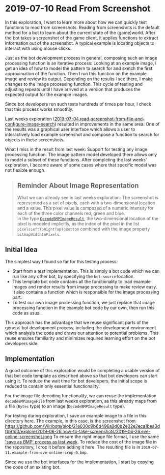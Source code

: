 # 2019-07-10 Read From Screenshot

In this exploration, I want to learn more about how we can quickly test functions to read from screenshots. Reading from screenshots is the default method for a bot to learn about the current state of the (game)world. After the bot takes a screenshot of the game client, it applies functions to extract information out of the screenshot. A typical example is locating objects to interact with using mouse clicks.

Just as the bot development process in general, composing such an image processing function is an iterative process: Looking at an example image, I get an idea of how to model the pattern to search for and sketch the first approximation of the function. Then I run this function on the example image and review its output. Depending on the results I see there, I make changes to the image processing function. This cycle of testing and adjusting repeats until I have arrived at a version that produces the expected output for the example images.

Since bot developers run such tests hundreds of times per hour, I check that this process works smoothly.

Last weeks exploration ([2019-07-04.read-screenshot-from-file-and-configure-image-search](./../2019-07-04.read-screenshot-from-file-and-configure-image-search/app/src/Main.elm)) resulted in improvements in the same area: One of the results was a graphical user interface which allows a user to interactively load example screenshot and compose a function to search for objects in these screenshots.

What I miss in the result from last week: Support for testing any image processing function. The image pattern model developed there allows only to model a subset of these functions. After completing the last weeks' exploration, I became aware of some cases where that specific model was not flexible enough.

> ## Reminder About Image Representation  
>  
> What we can already see in last weeks exploration: The screenshot is represented as a set of pixels, each with a two-dimensional location and a value. This pixel value is composed of a numeric intensity for each of the three color channels red, green and blue.  
> In the type [`DecodeBMPImageResult`](./../2019-07-04.read-screenshot-from-file-and-configure-image-search/app/src/DecodeBMPImage.elm), the two-dimensional location of the pixel is modeled implicitly, as the index of the pixel in the list `pixelsLeftToRightTopToBottom` combined with the image property `bitmapWidthInPixels`.

## Initial Idea

The simplest way I found so far for this testing process:

+ Start from a test implementation. This is simply a bot code which we can run like any other bot, by specifying the `bot-source` location.
+ This template bot code contains all the functionality to load example images and render results from image processing to make review easy. It also contains a function which is responsible for the image processing part.
+ To test our own image processing function, we just replace that image processing function in the example bot code by our own, then run this code as usual.

This approach has the advantage that we reuse significant parts of the general bot development process, including the development environment which analysis the code and draws our attention to potential problems. This reuse ensures familiarity and minimizes required learning effort on the bot developers side.

## Implementation

A good outcome of this exploration would be completing a usable version of that bot code template as described above so that bot developers can start using it. To reduce the wait time for bot developers, the initial scope is reduced to contain only essential functionality.

For the image file decoding functionality, we can reuse the implementation `decodeBMPImageFile` from last weeks exploration, as this already maps from a file (`Bytes` type) to an image (`DecodeBMPImageResult` type).

For testing during exploration, I save an example image to a file in this directory here. The example, in this case, is the screenshot from https://github.com/Viir/bots/blob/21e030d9b6d496a0d0b2e02e2eca1bea3dfb91d0/explore/2019-06-26.how-to-take-screenshots/2019-06-26.eve-online-screenshot.jpeg
To ensure the right image file format, I use the same ['save as BMP' process as last week](./../2019-07-04.read-screenshot-from-file-and-configure-image-search/app/tests/DecodeBMPImageTest.elm). To reduce the cost of the image file in the repository, I crop it before adding it here. The resulting file is in `2019-07-11.example-from-eve-online-crop-0.bmp`.

Since we use the bot interfaces for the implementation, I start by copying the code of an existing bot.
